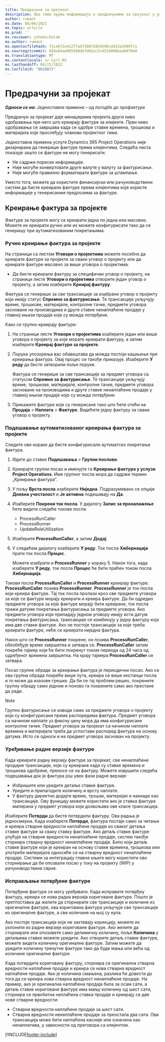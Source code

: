 ```yaml
---
title: Предрачуни за пројекат
description: Ова тема пружа информације о предрачунима за пројекат у услузи Project Operations.
author: rumant
ms.date: 04/06/2021
ms.topic: article
ms.prod: ''
ms.reviewer: johnmichalak
ms.author: rumant
ms.openlocfilehash: f2ce672a412f7ad73b072854590cd423a3499fc1
ms.sourcegitcommit: 650a84add65588defdd2ac2c4524806baab070e0
ms.translationtype: MT
ms.contentlocale: sr-Cyrl-RS
ms.lasthandoff: 04/21/2022
ms.locfileid: "8628872"
---
```

# <a name="proforma-project-invoices"></a>Предрачуни за пројекат

_**Односи се на:** Једноставна примена – од погодбе до профактуре_

Предрачун за пројекат даје менаџерима пројекта други ниво одобравања пре него што креирају фактуре за клијенте. Први ниво одобравања се завршава када се одобре ставке времена, трошкова и материјала које прослеђују чланови пројектног тима.

Једноставна примена услуге Dynamics 365 Project Operations није дизајнирана да генерише фактуре према клијентима. Следећа листа показује зашто се фактуре не могу генерисати:

- Не садржи пореске информације.
- Није могуће конвертовати друге валуте у валуту за фактурисање.
- Није могуће правилно форматирати фактуре за штампање.

Уместо тога, можете да користите финансијски или рачуноводствени систем да бисте креирали фактуре према клијентима које користе информације у генерисаним предлозима за фактуре.

## <a name="creating-project-invoices"></a>Креирање фактура за пројекте

Фактуре за пројекте могу се креирати једна по једна или масовно. Можете их креирати ручно или их можете конфигурисати тако да се генеришу при аутоматизованим покретањима.

### <a name="manually-create-project-invoices"></a>Ручно креирање фактура за пројекте 

На страници са листом **Уговори о пројектима** можете посебно да креирате фактуре за пројекте за сваки уговор о пројекту или да креирате фактуре масовно за више уговора о пројектима.

   - Да бисте креирали фактуру за специфичан уговор о пројекту, на страници листе **Уговори о пројектима** отворите један уговор о пројекту, а затим изаберите **Креирај фактуру**.

   Фактура се генерише за све трансакције за изабрани уговор о пројекту који имају статус **Спремно за фактурисање**. Те трансакције укључују време, трошкове, материјале, контролне тачке, предмете уговора засноване на производима и друге ставке ненаплаћене продаје у главној књизи продаје које су можда потврђене.

Како се групно креирају фактуре:

1. На страници листе **Уговори о пројектима** изаберите један или више уговора о пројекту за које морате креирати фактуру, а затим изаберите **Креирај фактуре за пројекте**.
2. Порука упозорења вас обавештава да можда постоји кашњење пре креирања фактура. Овај процес се такође приказује. Изаберите **У реду** да бисте затворили поље поруке.

   Фактура се генерише за све трансакције за предмет уговора са статусом **Спремно за фактурисање**. Те трансакције укључују време, трошкове, материјале, контролне тачке, предмете уговора засноване на производима и друге ставке ненаплаћене продаје у главној књизи продаје које су можда потврђене.

3. Прикажите фактуре које су генерисане тако што ћете отићи на **Продаја** \> **Наплата** \> **Фактуре**. Видећете једну фактуру за сваки уговор о пројекту.

### <a name="set-up-automated-creation-of-project-invoices"></a>Подешавање аутоматизованог креирања фактура за пројекте 

Следите ове кораке да бисте конфигурисали аутоматско покретање фактура.

1. Идите до ставке **Подешавања** \> **Групни послови**.
2. Креирајте групни посао и именујте га **Креирање фактура у услузи Project Operations**. Име групног посла мора да садржи термин „Креирање фактура“.
3. У пољу **Врста посла** изаберите **Ниједна**. Подразумевано се опције **Дневна учесталост** и **Је активна** подешавају на **Да**.
4. Изаберите **Покрени ток посла**. У дијалогу **Запис за проналажење** ћете видети следеће токове посла:

    - ProcessRunCaller
    - ProcessRunner
    - UpdateRoleUtilization

5. Изаберите **ProcessRunCaller**, а затим **Додај**.
6. У следећем дијалогу изаберите **У реду**. Ток посла **Хибернација** прати ток посла **Процес**.

    Можете изабрати и **ProcessRunner** у кораку 5. Након тога, када изаберете **У реду**, ток посла **Процес** ће бити праћен током посла **Хибернација**.

Токови посла **ProcessRunCaller** и **ProcessRunner** креирају фактуре. **ProcessRunCaller** позива **ProcessRunner**. **ProcessRunner** је ток посла који креира фактуре. Тај ток посла пролази кроз све предмете уговора за које се фактуре морају креирати и креира фактуре. Да би одредио предмете уговора за које фактуре морају бити креиране, ток посла тражи датуме покретања фактурисања за предмете уговора. Ако предмети уговора који припадају једном уговору имају исти датум покретања фактурисања, трансакције се комбинују у једну фактуру која има две ставке фактуре. Ако не постоје трансакције за које треба креирати фактуре, неће се креирати ниједна фактура.

Након што се **ProcessRunner** покрене, он позива **ProcessRunCaller**, обезбеђује време завршетка и затвара се. **ProcessRunCaller** затим покреће тајмер који ће бити покренут током периода од 24 часа од одређеног времена завршетка. На крају тајмера **ProcessRunCaller** се затвара.

Посао групне обраде за креирање фактура је периодични посао. Ако се ова групна обрада покреће више пута, креира се више инстанци посла и то може да изазове грешке. Да би се тај проблем решио, покрените групну обраду само једном и поново га покрените само ако престане да ради.

> [!NOTE]
> Групно фактурисање се изводи само за предмете уговора о пројекту који су конфигурисани према распоредима фактура. Предмет уговора са начином наплате уз фиксну цену мора да има конфигурисане контролне тачке. Предмет уговора за пројекат са начином наплате времена и материјала треба да успостави распоред фактура на основу датума. Исто се односи и на предмет уговора заснован на пројекту.      
 
### <a name="edit-a-draft-invoice"></a>Уређивање радне верзије фактуре

Када креирате радну верзију фактуре за пројекат, све ненаплаћене продајне трансакције, које су креиране када су ставке времена и трошкова одобрене, преносе се на фактуру. Можете извршити следећа подешавања док је фактура још увек фази радне верзије:

- Избришите или уредите детаље ставке фактуре.
- Уредите и прилагодите количину и врсту наплате.
- У фактуру директно додајте време, трошак, материјал и накнаде као трансакције. Ову функцију можете користити ако је ставка фактуре мапирана у предмет уговора који дозвољава ове класе трансакција.

Изаберите **Потврди** да бисте потврдили фактуру. Ова радња је једносмерна. Када изаберете **Потврди**, фактура постаје само за читање и креира стварне вредности наплаћене продаје из сваког детаља ставке фактуре за сваку ставку фактуре. Ако детаљ ставке фактуре упућује на стварне вредности ненаплаћене продаје, систем такође сторнира стварну вредност ненаплаћене продаје. Било који детаљ ставке фактуре који је креиран на основу ставке времена, трошкова или употребе материјала односиће се на стварну вредност ненаплаћене продаје. Системи за интеграцију главне књиге могу користити ово сторнирање да би опозвали посао у току на пројекту (WIP) у рачуноводствене сврхе.

### <a name="correct-a-confirmed-invoice"></a>Исправљање потврђене фактуре

Потврђене фактуре се могу уређивати. Када исправите потврђну фактуру, креира се нова радна верзија кориговане фактуре. Пошто је претпоставка да желите да сторнирате све трансакције и количине из оригиналне фактуре, ова коригована фактура укључује све трансакције из оригиналне фактуре, а све количине на њој су нула.

Ако постоје трансакције које не захтевају корекцију, можете их уклонити из радне верзије кориговане фактуре. Ако желите да сторнирате или опозовете само делимичну количину, поље **Количина** у детаљима ставке можете уредити. Ако отворите детаљ ставке фактуре, можете видети количину оригиналне фактуре. Затим можете да уредите количину тренутне фактуре тако да буде мања или већа од количине оригиналне фактуре.

Када потврдите кориговану фактуру, сторнира се оригинална стварна вредности наплаћене продаје и креира се нова стварна вредност наплаћене продаје. Ако је количина смањена, разлика ће довести до тога да се креира нова стварна вредност ненаплаћене продаје. На пример, ако је оригинална наплаћена продаја била за осам сати, а детаљ ставке кориговане фактуре има мању количину од шест сати, сторнира се првобитна наплаћена ставка продаје и креирају се две нове стварне вредности:

- Стварна вредности наплаћене продаје за шест сати.
- Стварна вредности ненаплаћене продаје за преостала два сата. Ова трансакција може бити наплаћена касније или означена као ненаплатива, у зависности од преговора са клијентом.



[!INCLUDE[footer-include](../../includes/footer-banner.md)]
